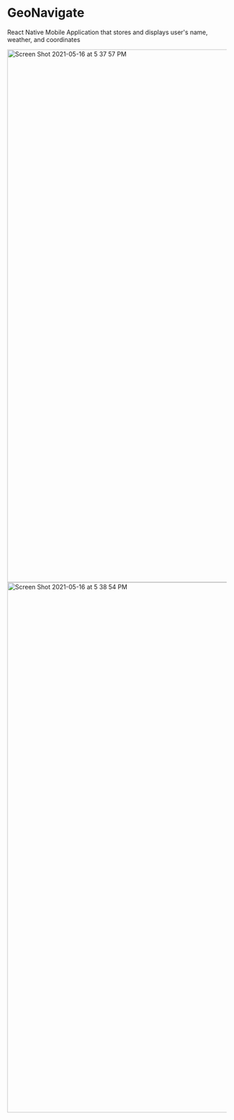 # GeoNavigate
React Native Mobile Application that stores and displays user's name, weather, and coordinates

<img width="1221" alt="Screen Shot 2021-05-16 at 5 37 57 PM" src="https://user-images.githubusercontent.com/55901654/118413465-7543cc00-b66d-11eb-87a7-d9cbaaa969d3.png">
<img width="1215" alt="Screen Shot 2021-05-16 at 5 38 54 PM" src="https://user-images.githubusercontent.com/55901654/118413488-973d4e80-b66d-11eb-9b38-8abc460b3f7a.png">
